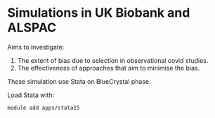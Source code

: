 # Simulations in UK Biobank and ALSPAC

Aims to investigate:
1) The extent of bias due to selection in observational covid studies.
2) The effectiveness of approaches that aim to minimise the bias.



These simulation use Stata on BlueCrystal phase.

Load Stata with:

```
module add apps/stata15
```
